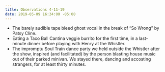 ```yaml
---
title: Observations 4-11-19
date: 2019-05-09 16:34:00 -05:00
---
```


- The barely audible tape bleed ghost vocal in the break of “So Wrong” by Patsy Cline.
- Eating a Taco Ball Cantina veggie burrito for the first time, in a last-minute dinner before playing with Henry at the Whistler.
- The impromptu Soul Train dance party we held outside the Whistler after the show, inspired (and facilitated) by the person blasting house music out of their parked minivan. We stayed there, dancing and accosting strangers, for at least thirty minutes.
